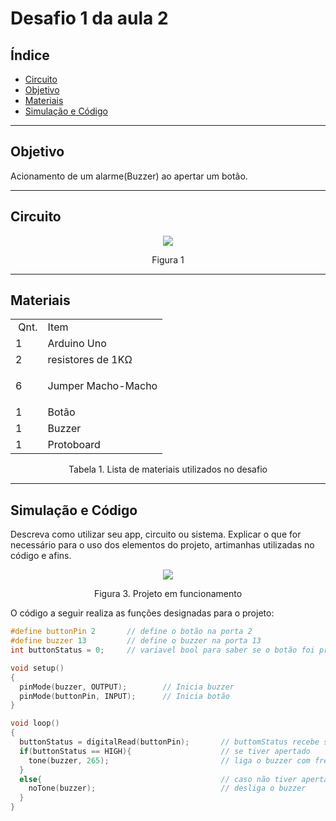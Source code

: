 # Desafio 1 da aula 2

## Índice
+ [Circuito](#circuito)
+ [Objetivo](#objetivo)
+ [Materiais](#materiais)
+ [Simulação e Código](#simulacao-codigo)


---

<h2 id="objetivo">Objetivo</h2>

Acionamento de um alarme(Buzzer) ao apertar um botão.


---

<h2 id="Circuito">Circuito</h2>



<div align='center'>
    <img src="https://github.com/rayque-alencar/desafios/blob/main/Desafios/Aula%202/Alarme%20com%20botão/Circuito.jpg"></igm>
    <p align='center'>Figura 1</p>
</div>

---

<h2>Materiais</h2>

<div align='center'>
    <table>
    <tbody>
    <tr>
    <td>&nbsp;Qnt.</td>
    <td>Item</td>
    </tr>
    <tr>
    <td>1</td>
    <td>Arduino Uno</td>
    </tr>
    <tr>
    <td>2</td>
    <td>resistores de 1K&Omega;</td>
    </tr>
    <tr>
    <td>6&nbsp;</td>
    <td>
    <p>Jumper Macho-Macho</p>
    </td>
    </tr>
    <tr>
    <td>1&nbsp;</td>
    <td>Botão</td>
    </tr>
    <tr>
    <td>1&nbsp;</td>
    <td>Buzzer</td>
    </tr>
    <td>1&nbsp;</td>
    <td>Protoboard</td>
    </tbody>
    </table>

<p>Tabela 1. Lista de materiais utilizados no desafio</p>

</div>

---


<h2 id="simulacao-codigo">Simulação e Código</h2>

Descreva como utilizar seu app, circuito ou sistema. Explicar o que for necessário para o uso dos elementos do projeto, artimanhas utilizadas no código e afins.

<div align='center'>
    <img src="https://thumbs.gfycat.com/CandidSophisticatedImperatorangel-max-1mb.gif"></img>
    <p>Figura 3. Projeto em funcionamento</p>
</div>

O código a seguir realiza as funções designadas para o projeto:

```cpp
#define buttonPin 2       // define o botão na porta 2
#define buzzer 13         // define o buzzer na porta 13
int buttonStatus = 0;     // variavel bool para saber se o botão foi pressionado

void setup()
{
  pinMode(buzzer, OUTPUT);        // Inicia buzzer
  pinMode(buttonPin, INPUT);      // Inicia botão
}

void loop()
{
  buttonStatus = digitalRead(buttonPin);       // buttomStatus recebe se o botão foi apertado
  if(buttonStatus == HIGH){                    // se tiver apertado
    tone(buzzer, 265);                         // liga o buzzer com frequencia 265
  }
  else{                                        // caso não tiver apertado
    noTone(buzzer);                            // desliga o buzzer
  }
}
```




